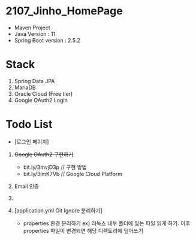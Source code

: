 # 2107_Jinho_HomePage
* Maven Project
* Java Version : 11
* Spring Boot version : 2.5.2

# Stack
1. Spring Data JPA
2. MariaDB
3. Oracle Cloud (Free tier)
4. Google OAuth2 Login

# Todo List
* [로그인 페이지]
1. ~~Google OAuth2 구현하기~~
   * bit.ly/3mvjD3p // 구현 방법
   * bit.ly/3lmK7Vb // Google Cloud Platform
2. Email 인증
3. 

4. [application.yml Git Ignore 분리하기]
   * properties 환경 분리하기 ex) 리눅스 내부 폴더에 있는 파일 읽게 하기.
     이후 properties 파일이 변경되면 해당 디렉토리에 덮어쓰기
